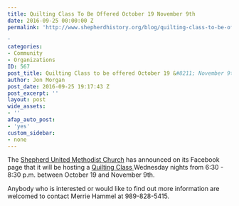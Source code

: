 ```yaml
---
title: Quilting Class To Be Offered October 19 November 9th
date: 2016-09-25 00:00:00 Z
permalink: 'http://www.shepherdhistory.org/blog/quilting-class-to-be-offered-october-19-november-9th/

'
categories:
- Community
- Organizations
ID: 567
post_title: Quilting Class to be offered October 19 &#8211; November 9th
author: Jon Morgan
post_date: 2016-09-25 19:17:43 Z
post_excerpt: ''
layout: post
wide_assets:
- ''
afap_auto_post:
- 'yes'
custom_sidebar:
- none
---
```


The <a href="http://www.shepherdhistory.org/business-directory/568/shepherd-united-methodist-church">Shepherd United Methodist Church</a> has announced on its Facebook page that it will be hosting a <a href="http://www.shepherdhistory.org/event/quilting-class/">Quilting Class </a>Wednesday nights from 6:30 - 8:30 p.m. between October 19 and November 9th.

Anybody who is interested or would like to find out more information are welcomed to contact Merrie Hammel at 989-828-5415.